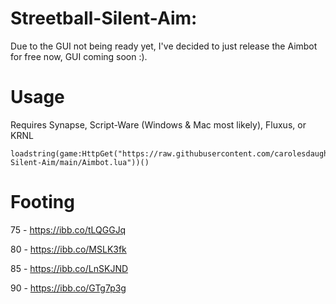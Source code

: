 # Streetball-Silent-Aim:

Due to the GUI not being ready yet, I've decided to just release the Aimbot for free now, GUI coming soon :).

# Usage

Requires Synapse, Script-Ware (Windows & Mac most likely), Fluxus, or KRNL

```
loadstring(game:HttpGet("https://raw.githubusercontent.com/carolesdaughter/Streetball-Silent-Aim/main/Aimbot.lua"))()
```

# Footing

75 - https://ibb.co/tLQGGJq

80 - https://ibb.co/MSLK3fk

85 - https://ibb.co/LnSKJND

90 - https://ibb.co/GTg7p3g
